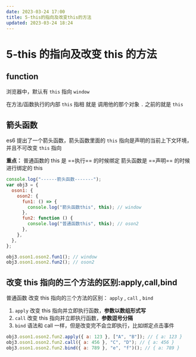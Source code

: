 ```yaml
---
date: 2023-03-24 17:00
title: 5-this的指向及改变this的方法
updated: 2023-03-24 18:24
---
```


# 5-this 的指向及改变 this 的方法

## function

浏览器中，默认有 `this` 指向 `window`

在方法/函数执行的内部 `this` 指相 就是 调用他的那个对象
`.` 之前的就是 `this`

## 箭头函数

es6 提出了一个箭头函数，箭头函数里面的 `this` 指向是声明的当前上下文环境，并且不可改变 `this` 指向

**重点：** 普通函数的 this 是 ==执行== 的时候绑定 箭头函数是 ==声明== 的时候进行绑定的 this

```js
console.log("------箭头函数-------");
var obj3 = {
  oson1: {
    oson2: {
      fun1: () => {
        console.log("箭头函数this", this); // window
      },
      fun2: function () {
        console.log("普通函数this", this); // oson2
      },
    },
  },
};

obj3.oson1.oson2.fun1(); // window
obj3.oson1.oson2.fun2(); // oson2
```

## 改变 this 指向的三个方法的区别:apply,call,bind

普通函数 改变 this 指向的三个方法的区别： `apply` , `call` , `bind`

1. `apply` 改变 this 指向并立即执行函数，**参数以数组形式写**
2. `call` 改变 this 指向并立即执行函数，**参数逗号分隔**
3. `bind` 语法和 call 一样，但是改变完不会立即执行，比如绑定点击事件

```js
obj3.oson1.oson2.fun2.apply({ a: 123 }, ["A", "B"]); // { a: 123 }
obj3.oson1.oson2.fun2.call({ a: 456 }, "C", "D"); // { a: 456 }
obj3.oson1.oson2.fun2.bind({ a: 789 }, "e", "f")(); // { a: 789 }
```
